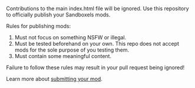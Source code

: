 Contributions to the main index.html file will be ignored. Use this repository to officially publish your Sandboxels mods.

Rules for publishing mods:
1. Must not focus on something NSFW or illegal.
2. Must be tested beforehand on your own. This repo does not accept mods for the sole purpose of you testing them.
3. Must contain some meaningful content.

Failure to follow these rules may result in your pull request being ignored!

Learn more about [submitting your mod](https://sandboxels.wiki.gg/wiki/Modding/Putting_it_online).

